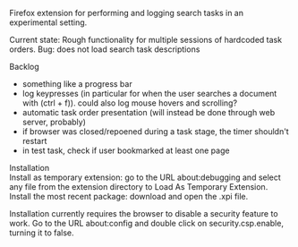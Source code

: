 Firefox extension for performing and logging search tasks in an experimental setting.

Current state: Rough functionality for multiple sessions of hardcoded task orders. Bug: does not load search task descriptions

Backlog
* something like a progress bar
* log keypresses (in particular for when the user searches a document with (ctrl + f)). could also log mouse hovers and scrolling?
* automatic task order presentation (will instead be done through web server, probably)
* if browser was closed/repoened during a task stage, the timer shouldn't restart
* in test task, check if user bookmarked at least one page


Installation  
Install as temporary extension: go to the URL about:debugging and select any file from the extension directory to Load As Temporary Extension.  
Install the most recent package: download and open the .xpi file.

Installation currently requires the browser to disable a security feature to work. Go to the URL about:config and double click on security.csp.enable, turning it to false.
